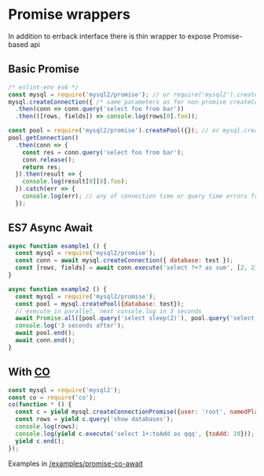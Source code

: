 # Promise wrappers

In addition to errback interface there is thin wrapper to expose Promise-based api

## Basic Promise

```js
/* eslint-env es6 */
const mysql = require('mysql2/promise'); // or require('mysql2').createConnectionPromise
mysql.createConnection({ /* same parameters as for non-promise createConnection */ })
  .then(conn => conn.query('select foo from bar'))
  .then(([rows, fields]) => console.log(rows[0].foo));
```

```js
const pool = require('mysql2/promise').createPool({}); // or mysql.createPoolPromise({})
pool.getConnection()
  .then(conn => {
    const res = conn.query('select foo from bar');
    conn.release();
    return res;
  }).then(result => {
    console.log(result[0][0].foo);
  }).catch(err => {
    console.log(err); // any of connection time or query time errors from above
  });
```
## ES7 Async Await
```js
async function example1 () {
  const mysql = require('mysql2/promise');
  const conn = await mysql.createConnection({ database: test });
  const [rows, fields] = await conn.execute('select ?+? as sum', [2, 2]);
}

async function example2 () {
  const mysql = require('mysql2/promise');
  const pool = mysql.createPool({database: test});
  // execute in parallel, next console.log in 3 seconds
  await Promise.all([pool.query('select sleep(2)'), pool.query('select sleep(3)')]);
  console.log('3 seconds after');
  await pool.end();
  await conn.end();
}
```

## With [CO](https://github.com/tj/co)
<!--eslint-disable-next-block-->
```js
const mysql = require('mysql2');
const co = require('co');
co(function * () {
  const c = yield mysql.createConnectionPromise({user: 'root', namedPlaceholders: true });
  const rows = yield c.query('show databases');
  console.log(rows);
  console.log(yield c.execute('select 1+:toAdd as qqq', {toAdd: 10}));
  yield c.end();
});
```
Examples in [/examples/promise-co-await](https://github.com/sidorares/node-mysql2/tree/master/examples/promise-co-await)
